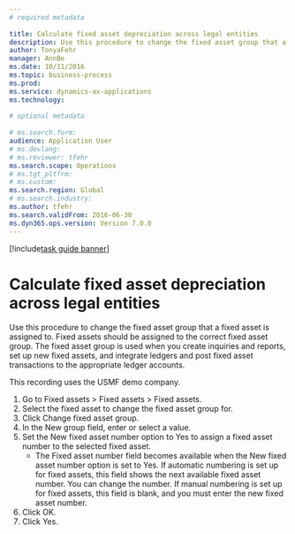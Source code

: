 ```yaml
--- 
# required metadata 
 
title: Calculate fixed asset depreciation across legal entities
description: Use this procedure to change the fixed asset group that a fixed asset is assigned to. 
author: TonyaFehr 
manager: AnnBe 
ms.date: 10/11/2016
ms.topic: business-process 
ms.prod:  
ms.service: dynamics-ax-applications 
ms.technology:  
 
# optional metadata 
 
# ms.search.form:   
audience: Application User 
# ms.devlang:  
# ms.reviewer: tfehr 
ms.search.scope: Operations 
# ms.tgt_pltfrm:  
# ms.custom:  
ms.search.region: Global
# ms.search.industry: 
ms.author: tfehr 
ms.search.validFrom: 2016-06-30 
ms.dyn365.ops.version: Version 7.0.0 
---
```


[!include[task guide banner](../../includes/task-guide-banner.md)]

# Calculate fixed asset depreciation across legal entities

Use this procedure to change the fixed asset group that a fixed asset is assigned to. Fixed assets should be assigned to the correct fixed asset group. The fixed asset group is used when you create inquiries and reports, set up new fixed assets, and integrate ledgers and post fixed asset transactions to the appropriate ledger accounts.

This recording uses the USMF demo company.

1. Go to Fixed assets > Fixed assets > Fixed assets.
2. Select the fixed asset to change the fixed asset group for.
3. Click Change fixed asset group.
4. In the New group field, enter or select a value.
5. Set the New fixed asset number option to Yes to assign a fixed asset number to the selected fixed asset.
    * The Fixed asset number field becomes available when the New fixed asset number option is set to Yes.   If automatic numbering is set up for fixed assets, this field shows the next available fixed asset number. You can change the number.   If manual numbering is set up for fixed assets, this field is blank, and you must enter the new fixed asset number.  
6. Click OK.
7. Click Yes.

